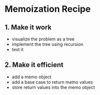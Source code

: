 # Memoization Recipe

## 1. Make it work
* visualize the problem as a tree
* implement the tree using recursion
* test it

## 2. Make it efficient
* add a memo object
* add a base case to return memo values
* store return values into the memo object